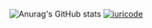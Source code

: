 ![Anurag's GitHub stats](https://github-readme-stats.vercel.app/api?username=LucasTesche1&theme=Tokyonight&show_icons=true)
[![iuricode](https://github-readme-stats.vercel.app/api/top-langs/?username=LucasTesche1&theme=Tokyonight&layout=compact)](https://github.com/LucasTesche1/github-readme-stats)
